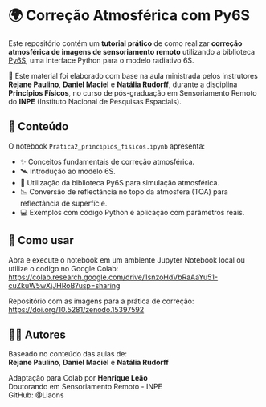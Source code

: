 # 🌍 Correção Atmosférica com Py6S

Este repositório contém um **tutorial prático** de como realizar **correção atmosférica de imagens de sensoriamento remoto** utilizando a biblioteca [Py6S](https://py6s.readthedocs.io/en/latest/), uma interface Python para o modelo radiativo 6S.

📌 Este material foi elaborado com base na aula ministrada pelos instrutores **Rejane Paulino**, **Daniel Maciel** e **Natália Rudorff**, durante a disciplina **Princípios Físicos**, no curso de pós-graduação em Sensoriamento Remoto do **INPE** (Instituto Nacional de Pesquisas Espaciais).


## 📘 Conteúdo

O notebook `Pratica2_principios_fisicos.ipynb` apresenta:

- ✨ Conceitos fundamentais de correção atmosférica.
- 🛰️ Introdução ao modelo 6S.
- 🧪 Utilização da biblioteca Py6S para simulação atmosférica.
- 📉 Conversão de reflectância no topo da atmosfera (TOA) para reflectância de superfície.
- 💻 Exemplos com código Python e aplicação com parâmetros reais.

## 🚀 Como usar
Abra e execute o notebook em um ambiente Jupyter Notebook local ou utilize o codigo no Google Colab:
https://colab.research.google.com/drive/1snzoHdVbRaAaYu51-cuZkuW5wXjJHRoB?usp=sharing

Repositório com as imagens para a prática de correção:
https://doi.org/10.5281/zenodo.15397592

## 👨‍💻 Autores
Baseado no conteúdo das aulas de: \
**Rejane Paulino**, **Daniel Maciel** e **Natália Rudorff**

Adaptação para Colab por **Henrique Leão** \
Doutorando em Sensoriamento Remoto - INPE \
GitHub: @Liaons

